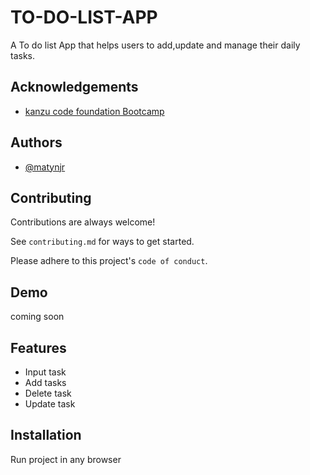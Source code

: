 
# TO-DO-LIST-APP

A To do list App that helps users to add,update and manage their daily tasks.


## Acknowledgements

 - [kanzu code foundation Bootcamp](https://kanzucodefoundation.org/)
 


## Authors

- [@matynjr](https://github.com/matynjr)


## Contributing

Contributions are always welcome!

See `contributing.md` for ways to get started.

Please adhere to this project's `code of conduct`.


## Demo
coming soon


## Features

- Input task
- Add tasks
- Delete task
- Update task


## Installation

Run project in any  browser


    